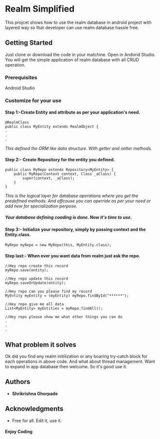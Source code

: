 # Realm Simplified

This projcet shows how to use the realm database in android project with layered way so that developer can use realm database hassle free.

## Getting Started

Just clone or download the code in your matchine. Open in Andorid Studio. You will get the simple application of realm database with all CRUD operation. 
### Prerequisites

Android Studio

### Customize for your use

#### Step 1:-Create Entity and attribute as per your application's need.

```
@RealmClass
public class MyEntity extends RealmObject {
.
.
.
```
*This defined the ORM like data structure. With getter and setter methods.*

#### Step 2:- Create Repository for the entity you defined.

```
public class MyRepo extends Repository<MyEntity> {
    public MyRepo(Context context, Class _aClass) {
        super(context, _aClass);
    }
}
```
*This is the logical layer for database operations where you get the predefined methods. And offcouse you can operride as per your need or add new for specialization perpose.*

##### Your database defining coading is done. Now it's time to use.

#### Step 3:- Initialize your repository, simply by passing context and the Entity.class. 

```
MyRepo myRepo = new MyRepo(this, MyEntity.class);
```

#### Step last:- When ever you want data from realm just ask the repo.

```
//Hey repo create this record
myRepo.save(entity);

//Hey repo update this record
myRepo.saveOrUpdate(entity);

//Hey repo can you please find my record
MyEntity myEntity = (myEntity) myRepo.findById("******");

//Hey repo give me all data
List<MyEntity> myEntities = myRepo.findAll();

//Hey repo please show me what other things you can do
.
.
.

```

## What problem it solves
Ok did you find any realm initilization or any boaring try-catch block for each operations in above code.
And what about thread management. Want to expand in app database then welcome.
So it's good use it.

## Authors

* **Shrikrishna Ghorpade** 

## Acknowledgments

* Free for all. Edit it, use it.

#### Enjoy Coding


